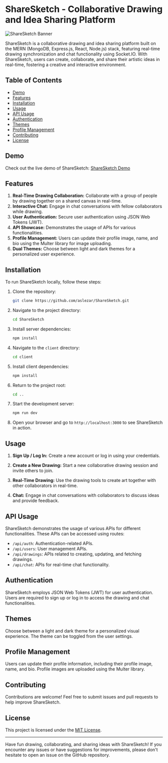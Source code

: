 # ShareSketch - Collaborative Drawing and Idea Sharing Platform

![ShareSketch Banner](https://github.com/aslezar/ShareSketch/resources/Homepage.png)

ShareSketch is a collaborative drawing and idea sharing platform built on the MERN (MongoDB, Express.js, React, Node.js) stack, featuring real-time drawing synchronization and chat functionality using Socket.IO. With ShareSketch, users can create, collaborate, and share their artistic ideas in real-time, fostering a creative and interactive environment.

## Table of Contents

- [Demo](#demo)
- [Features](#features)
- [Installation](#installation)
- [Usage](#usage)
- [API Usage](#api-usage)
- [Authentication](#authentication)
- [Themes](#themes)
- [Profile Management](#profile-management)
- [Contributing](#contributing)
- [License](#license)

## Demo

Check out the live demo of ShareSketch: [ShareSketch Demo](https://share-sketch.herokuapp.com/)

## Features

1. **Real-Time Drawing Collaboration:** Collaborate with a group of people by drawing together on a shared canvas in real-time.
2. **Interactive Chat:** Engage in chat conversations with fellow collaborators while drawing.
3. **User Authentication:** Secure user authentication using JSON Web Tokens (JWT).
4. **API Showcase:** Demonstrates the usage of APIs for various functionalities.
5. **Profile Management:** Users can update their profile image, name, and bio using the Multer library for image uploading.
6. **Dual Themes:** Choose between light and dark themes for a personalized user experience.

## Installation

To run ShareSketch locally, follow these steps:

1. Clone the repository:

   ```bash
   git clone https://github.com/aslezar/ShareSketch.git
   ```

2. Navigate to the project directory:

   ```bash
   cd ShareSketch
   ```

3. Install server dependencies:

   ```bash
   npm install
   ```

4. Navigate to the `client` directory:

   ```bash
   cd client
   ```

5. Install client dependencies:

   ```bash
   npm install
   ```

6. Return to the project root:

   ```bash
   cd ..
   ```

7. Start the development server:

   ```bash
   npm run dev
   ```

8. Open your browser and go to `http://localhost:3000` to see ShareSketch in action.

## Usage

1. **Sign Up / Log In:** Create a new account or log in using your credentials.

2. **Create a New Drawing:** Start a new collaborative drawing session and invite others to join.

3. **Real-Time Drawing:** Use the drawing tools to create art together with other collaborators in real-time.

4. **Chat:** Engage in chat conversations with collaborators to discuss ideas and provide feedback.

## API Usage

ShareSketch demonstrates the usage of various APIs for different functionalities. These APIs can be accessed using routes:

- `/api/auth`: Authentication-related APIs.
- `/api/users`: User management APIs.
- `/api/drawings`: APIs related to creating, updating, and fetching drawings.
- `/api/chat`: APIs for real-time chat functionality.

## Authentication

ShareSketch employs JSON Web Tokens (JWT) for user authentication. Users are required to sign up or log in to access the drawing and chat functionalities.

## Themes

Choose between a light and dark theme for a personalized visual experience. The theme can be toggled from the user settings.

## Profile Management

Users can update their profile information, including their profile image, name, and bio. Profile images are uploaded using the Multer library.

## Contributing

Contributions are welcome! Feel free to submit issues and pull requests to help improve ShareSketch.

## License

This project is licensed under the [MIT License](https://opensource.org/licenses/MIT).

---

Have fun drawing, collaborating, and sharing ideas with ShareSketch! If you encounter any issues or have suggestions for improvements, please don't hesitate to open an issue on the GitHub repository.
